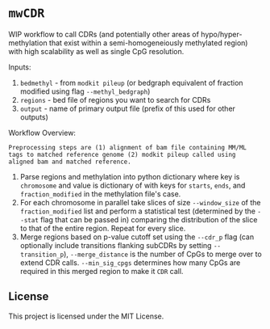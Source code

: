 # `mwCDR`

WIP workflow to call CDRs (and potentially other areas of hypo/hyper-methylation that exist within a semi-homogeneiously methylated region) with high scalability as well as single CpG resolution.

Inputs: 
1. `bedmethyl` - from `modkit pileup` (or bedgraph equivalent of fraction modified using flag `--methyl_bedgraph`)
2. `regions` - bed file of regions you want to search for CDRs
3. `output` - name of primary output file (prefix of this used for other outputs)

Workflow Overview:
```
Preprocessing steps are (1) alignment of bam file containing MM/ML tags to matched reference genome (2) modkit pileup called using aligned bam and matched reference. 
```

1. Parse regions and methylation into python dictionary where key is `chromosome` and value is dictionary of with keys for `starts`, `ends`, and `fraction_modified` in the methylation file's case.
2. For each chromosome in parallel take slices of size `--window_size` of the `fraction_modified` list and perform a statistical test (determined by the `--stat` flag that can be passed in) comparing the distribution of the slice to that of the entire region. Repeat for every slice. 
3. Merge regions based on p-value cutoff set using the `--cdr_p` flag (can optionally include transitions flanking subCDRs by setting `--transition_p`), `--merge_distance` is the number of CpGs to merge over to extend CDR calls. `--min_sig_cpgs` determines how many CpGs are required in this merged region to make it `CDR` call. 

## License
This project is licensed under the MIT License.